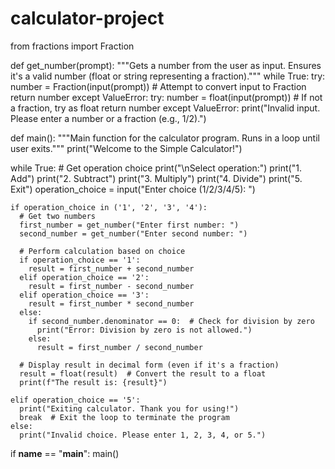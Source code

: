 # calculator-project
from fractions import Fraction

def get_number(prompt):
  """Gets a number from the user as input. Ensures it's a valid number (float or string representing a fraction)."""
  while True:
    try:
      number = Fraction(input(prompt))  # Attempt to convert input to Fraction
      return number
    except ValueError:
      try:
        number = float(input(prompt))  # If not a fraction, try as float
        return number
      except ValueError:
        print("Invalid input. Please enter a number or a fraction (e.g., 1/2).")

def main():
  """Main function for the calculator program. Runs in a loop until user exits."""
  print("Welcome to the Simple Calculator!")

  while True:
    # Get operation choice
    print("\nSelect operation:")
    print("1. Add")
    print("2. Subtract")
    print("3. Multiply")
    print("4. Divide")
    print("5. Exit")
    operation_choice = input("Enter choice (1/2/3/4/5): ")

    if operation_choice in ('1', '2', '3', '4'):
      # Get two numbers
      first_number = get_number("Enter first number: ")
      second_number = get_number("Enter second number: ")

      # Perform calculation based on choice
      if operation_choice == '1':
        result = first_number + second_number
      elif operation_choice == '2':
        result = first_number - second_number
      elif operation_choice == '3':
        result = first_number * second_number
      else:
        if second_number.denominator == 0:  # Check for division by zero
          print("Error: Division by zero is not allowed.")
        else:
          result = first_number / second_number

      # Display result in decimal form (even if it's a fraction)
      result = float(result)  # Convert the result to a float
      print(f"The result is: {result}")

    elif operation_choice == '5':
      print("Exiting calculator. Thank you for using!")
      break  # Exit the loop to terminate the program
    else:
      print("Invalid choice. Please enter 1, 2, 3, 4, or 5.")

if __name__ == "__main__":
  main()
